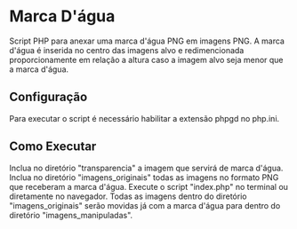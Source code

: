 # Marca D'água
Script PHP para anexar uma marca d'água PNG em imagens PNG. A marca d'água é inserida no centro das imagens alvo e redimencionada proporcionamente em relação a altura caso a imagem alvo seja menor que a marca d'água.

## Configuração
Para executar o script é necessário habilitar a extensão phpgd no php.ini.

## Como Executar
Inclua no diretório "transparencia" a imagem que servirá de marca d'água.
Inclua no diretório "imagens_originais" todas as imagens no formato PNG que receberam a marca d'água.
Execute o script "index.php" no terminal ou diretamente no navegador. Todas as imagens dentro do diretório "imagens_originais" serão movidas já com a marca d'água para dentro do diretório "imagens_manipuladas".
